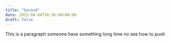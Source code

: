 ```yaml
---
title: "Second"
date: 2023-04-04T16:36:04+08:00
draft: false
---
```


This is a paragraph
someone have something
long time no see
how to push